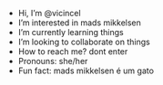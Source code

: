-  Hi, I’m @vicincel
-  I’m interested in mads mikkelsen 
-  I’m currently learning things
-  I’m looking to collaborate on things
-  How to reach me? dont enter  
-  Pronouns: she/her
-  Fun fact: mads mikkelsen é um gato

<!---
vicincel/vicincel is a ✨ special ✨ repository because its `README.md` (this file) appears on your GitHub profile.
You can click the Preview link to take a look at your changes.
--->

